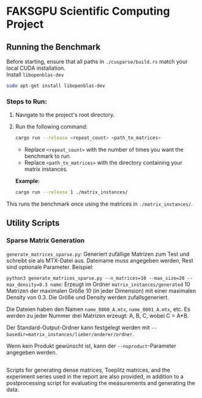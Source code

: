 # FAKSGPU Scientific Computing Project

## Running the Benchmark  

Before starting, ensure that all paths in `./cusparse/build.rs` match your local CUDA installation.  
Install `libopenblas-dev`
```bash
sudo apt-get install libopenblas-dev
```

### Steps to Run:  

1. Navigate to the project's root directory.  
2. Run the following command:  

   ```bash
   cargo run --release <repeat_count> <path_to_matrices>
   ```  

   - Replace `<repeat_count>` with the number of times you want the benchmark to run.  
   - Replace `<path_to_matrices>` with the directory containing your matrix instances.  

   **Example:**  
   ```bash
   cargo run --release 1 ./matrix_instances/
   ```

This runs the benchmark once using the matrices in `./matrix_instances/`.


## Utility Scripts

### Sparse Matrix Generation

`generate_matrices_sparse.py`: Generiert zufällige Matrizen zum Test und schreibt sie als MTX-Datei aus. Dateiname muss angegeben werden, Rest sind optionale Parameter. Beispiel:

`python3 generate_matrices_sparse.py --n_matrices=10 --max_size=20 --max_density=0.3 name`: Erzeugt im Ordner `matrix_instances/generated` 10 Matrizen der maximalen Größe 10 (in jeder Dimension) mit einer maximalen Density von 0.3. Die Größe und Density werden zufallsgeneriert. 

Die Dateien haben den Namen `name_0000_A.mtx`, `name_0001_A.mtx`, etc. Es werden zu jeder Nummer drei Matrizen erzeugt: A, B, C, wobei C = A*B.

Der Standard-Output-Ordner kann festgelegt werden mit `--basedir=matrix_instances/lieber/anderer/ordner`.

Wenn kein Produkt gewünscht ist, kann der `--noproduct`-Parameter angegeben werden.


##

Scripts for generating dense matrices, Toeplitz matrices, and the experiment series used in the report are also provided, in addition to a postprocessing script for evaluating the measurements and generating the data.
